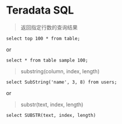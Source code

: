 # Teradata SQL

> 返回指定行数的查询结果

``` shell
select top 100 * from table;
```
or
``` shell
select * from table sample 100;
```

> substring(column, index, length)
``` shell
select SubString('name', 3, 8) from users;
```
or
> substr(text, index, length)
``` shell
select SUBSTR(text, index, length)
```


